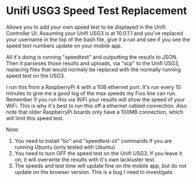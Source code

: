# Unifi USG3 Speed Test Replacement
Allows you to add your own speed test to be displayed in the Unifi Controller UI.
Assuming your Unifi USG3 is at 10.0.1.1 and you've replaced your username in the top of the bash file, give it a run and see if you see the speed text numbers update on your mobile app. 

All it's doing is running "speedtest" and outputting the resutls to JSON. Then it parseses those results and uploads, via "scp" to the Unifi USG3, replacing files that would normaly be replaced with the normally running speed test on the USG3.

I run this from a RaspberryPi 4 with a 1GB ethernet port. It's run every 10 minutes to give me a good log of the max speeds my Fios line can run. Remember if you run this via WiFi your results will show the speed of your WiFi. This is why it's best to run this off a ethernet cabled connection. Also note that older RaspberryPi boards only have a 100MB connection, which will limit this speed test.

Note:
1. You need to install "bc" and "speedtest-cli" commands if you are running Ubuntu (only tested with Ubuntu)
2. You need to turn OFF the speed test on the Unifi USG3. If you leave it on, it will overwrite the results with it's own lackluster test.
3. The speeds and test time will update fine on the mobile app, but do not update on the browser version. This is a bug I need to investigate.
